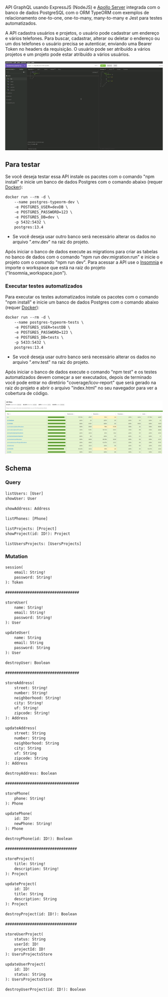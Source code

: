API GraphQL usando ExpressJS (NodeJS) e [Apollo Server](https://github.com/apollographql/apollo-server) integrada com o banco de dados PostgreSQL com o ORM TypeORM com exemplos de relacionamento one-to-one, one-to-many, many-to-many e Jest para testes automatizados.

A API cadastra usuários e projetos, o usuário pode cadastrar um endereço e vários telefones. Para buscar, cadastrar, alterar ou deletar o endereço ou um dos telefones o usuário precisa se autenticar, enviando uma Bearer Token no headers da requisição. O usuário pode ser atribuído a vários projetos e um projeto pode estar atribuído a vários usuários.

<p align="center">
  <img src="https://github.com/bruzt/backend-graphql-typeorm/blob/master/img1.gif?raw=true">
</p>

## Para testar

Se você deseja testar essa API instale os pacotes com o comando "npm install" e inicie um banco de dados Postgres com o comando abaixo (requer [Docker](https://www.docker.com/)):

```
docker run --rm -d \
    --name postgres-typeorm-dev \
    -e POSTGRES_USER=devDB \
    -e POSTGRES_PASSWORD=123 \
    -e POSTGRES_DB=dev \
    -p 5432:5432 \
    postgres:13.4
```

* Se você deseja usar outro banco será necessário alterar os dados no arquivo ".env.dev" na raiz do projeto.

Após iniciar o banco de dados execute as migrations para criar as tabelas no banco de dados com o comando "npm run dev:migration:run" e inicie o projeto com o comando "npm run dev".
Para acessar a API use o [Insomnia](https://insomnia.rest/) e importe o workspace que está na raiz do projeto ("Insomnia_workspace.json").

### Executar testes automatizados

Para executar os testes automatizados instale os pacotes com o comando "npm install" e inicie um banco de dados Postgres com o comando abaixo (requer [Docker](https://www.docker.com/)):

```
docker run --rm -d \
    --name postgres-typeorm-tests \
    -e POSTGRES_USER=testDB \
    -e POSTGRES_PASSWORD=123 \
    -e POSTGRES_DB=tests \
    -p 5433:5432 \
    postgres:13.4
```
* Se você deseja usar outro banco será necessário alterar os dados no arquivo ".env.test" na raiz do projeto.

Após iniciar o banco de dados execute o comando "npm test" e os testes automatizados devem começar a ser executados, depois de terminado você pode entrar no diretório "coverage/lcov-report" que será gerado na raiz do projeto e abrir o arquivo "index.html" no seu navegador para ver a cobertura de código.

<p align="center">
  <img src="https://github.com/bruzt/backend-graphql-typeorm/blob/master/tests-coverage.png?raw=true">
</p>

## Schema

### Query
```
listUsers: [User]
showUser: User

showAddress: Address

listPhones: [Phone]

listProjects: [Project]
showProject(id: ID!): Project

listUsersProjects: [UsersProjects]
```

### Mutation
```
session(
    email: String!
    password: String!
): Token

#################################

storeUser(
    name: String!
    email: String!
    password: String!
): User

updateUser(
    name: String
    email: String
    password: String
): User

destroyUser: Boolean

#################################

storeAddress(
    street: String!
    number: String!
    neighborhood: String!
    city: String!
    uf: String!
    zipcode: String!
): Address

updateAddress(
    street: String
    number: String
    neighborhood: String
    city: String
    uf: String
    zipcode: String
): Address

destroyAddress: Boolean

#################################

storePhone(
    phone: String!
): Phone

updatePhone(
    id: ID!
    newPhone: String!
): Phone

destroyPhone(id: ID!): Boolean

################################

storeProject(
    title: String!
    description: String!
): Project

updateProject(
    id: ID!
    title: String
    description: String
): Project

destroyProject(id: ID!): Boolean

################################

storeUserProject(
    status: String
    userId: ID!
    projectId: ID!
): UsersProjectsStore

updateUserProject(
    id: ID!
    status: String
): UsersProjectsStore

destroyUserProject(id: ID!): Boolean
```
